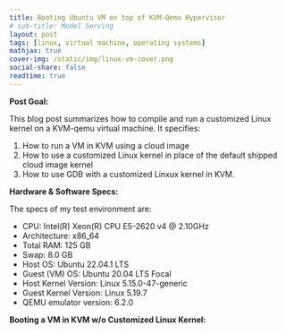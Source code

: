 ```yaml
---
title: Booting Ubuntu VM on top of KVM-Qemu Hypervisor
# sub-title: Model Serving
layout: post
tags: [linux, virtual machine, operating systems]
mathjax: true
cover-img: /static/img/linux-vm-cover.png
social-share: false
readtime: true
---
```


**Post Goal:**

This blog post summarizes how to compile and run a customized Linux kernel on a KVM-qemu virtual machine. It specifies:
1. How to run a VM in KVM using a cloud image
2. How to use a customized Linux kernel in place of the default shipped cloud image kernel
3. How to use GDB with a customized Linxux kernel in KVM.

**Hardware & Software Specs:**

The specs of my test environment are: 
- CPU: Intel(R) Xeon(R) CPU E5-2620 v4 @ 2.10GHz
- Architecture: x86_64
- Total RAM: 125 GB
- Swap: 8.0 GB
- Host OS: Ubuntu 22.04.1 LTS
- Guest (VM) OS: Ubuntu 20.04 LTS Focal
- Host Kernel Version: Linux 5.15.0-47-generic
- Guest Kernel Version: Linux 5.19.7
- QEMU emulator version: 6.2.0

**Booting a VM in KVM w/o Customized Linux Kernel:**

